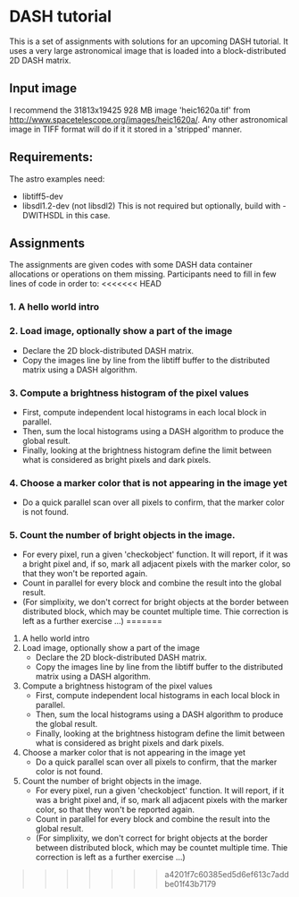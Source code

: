 # DASH tutorial

This is a set of assignments with solutions for an upcoming DASH tutorial. It uses a very large astronomical image that is loaded into a block-distributed 2D DASH matrix.

## Input image

I recommend the 31813x19425 928 MB image 'heic1620a.tif' from http://www.spacetelescope.org/images/heic1620a/. Any other astronomical image in TIFF format will do if it it stored in a 'stripped' manner.

## Requirements:

The astro examples need:
* libtiff5-dev
* libsdl1.2-dev (not libsdl2) This is not required but optionally, build with -DWITHSDL in this case.

## Assignments

The assignments are given codes with some DASH data container allocations or operations on them missing. Participants need to fill in few lines of code in order to:
<<<<<<< HEAD

### 1. A hello world intro

### 2. Load image, optionally show a part of the image
* Declare the 2D block-distributed DASH matrix.
* Copy the images line by line from the libtiff buffer to the distributed matrix using a DASH algorithm.

### 3. Compute a brightness histogram of the pixel values
* First, compute independent local histograms in each local block in parallel.
* Then, sum the local histograms using a DASH algorithm to produce the global result.
* Finally, looking at the brightness histogram define the limit between what is considered as bright pixels and dark pixels.

### 4. Choose a marker color that is not appearing in the image yet
* Do a quick parallel scan over all pixels to confirm, that the marker color is not found.

### 5. Count the number of bright objects in the image.
* For every pixel, run a given 'checkobject' function. It will report, if it was a bright pixel and, if so, mark all adjacent pixels with the marker color, so that they won't be reported again.
* Count in parallel for every block and combine the result into the global result.
* (For simplixity, we don't correct for bright objects at the border between distributed block, which may be countet multiple time. Thie correction is left as a further exercise ...)
=======
1. A hello world intro
2. Load image, optionally show a part of the image
    * Declare the 2D block-distributed DASH matrix.
    * Copy the images line by line from the libtiff buffer to the distributed matrix using a DASH algorithm.
3. Compute a brightness histogram of the pixel values
    * First, compute independent local histograms in each local block in parallel.
    * Then, sum the local histograms using a DASH algorithm to produce the global result.
    * Finally, looking at the brightness histogram define the limit between what is considered as bright pixels and dark pixels.
4. Choose a marker color that is not appearing in the image yet
    * Do a quick parallel scan over all pixels to confirm, that the marker color is not found.
5. Count the number of bright objects in the image.
    * For every pixel, run a given 'checkobject' function. It will report, if it was a bright pixel and, if so, mark all adjacent pixels with the marker color, so that they won't be reported again.
    * Count in parallel for every block and combine the result into the global result.
    * (For simplixity, we don't correct for bright objects at the border between distributed block, which may be countet multiple time. Thie correction is left as a further exercise ...)
>>>>>>> a4201f7c60385ed5d6ef613c7addbe01f43b7179
